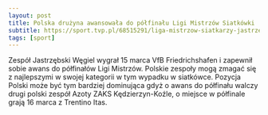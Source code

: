 ```yaml
---
layout: post
title: Polska drużyna awansowała do półfinału Ligi Mistrzów Siatkówki
subtitle: https://sport.tvp.pl/68515291/liga-mistrzow-siatkarzy-jastrzebski-wegiel-awansowal-do-polfinalu-ligi-mistrzow
tags: [sport]
---
```


Zespół Jastrzębski Węgiel wygrał 15 marca VfB Friedrichshafen i zapewnił sobie awans do półfinałów Ligi Mistrzów. Polskie zespoły mogą zmagać się z najlepszymi w swojej kategorii w tym wypadku w siatkówce. Pozycja Polski może być tym bardziej dominująca gdyż o awans do półfinału walczy drugi polski zespół Azoty ZAKS Kędzierzyn-Koźle, o miejsce w półfinale grają 16 marca z Trentino Itas.
